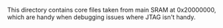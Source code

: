 This directory contains core files taken from main SRAM at 0x20000000,
which are handy when debugging issues where JTAG isn't handy.
